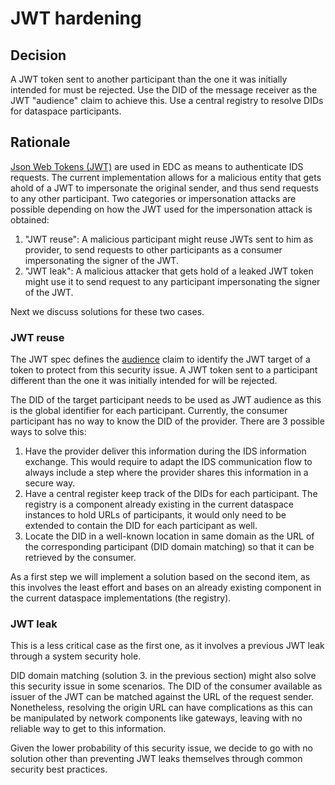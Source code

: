 # JWT hardening

## Decision

A JWT token sent to another participant than the one it was initially intended for must be rejected. Use the DID of the message receiver as the JWT "audience" claim to achieve this. Use a central registry to resolve DIDs for dataspace participants. 

## Rationale

[Json Web Tokens (JWT)](https://datatracker.ietf.org/doc/html/rfc7519) are used in EDC as means to authenticate IDS requests. The current implementation allows for a malicious entity that gets ahold of a JWT to impersonate the original sender, and thus send requests to any other participant. Two categories or impersonation attacks are possible depending on how the JWT used for the impersonation attack is obtained:

1. "JWT reuse": A malicious participant might reuse JWTs sent to him as provider, to send requests to other participants as a consumer impersonating the signer of the JWT.
2. "JWT leak": A malicious attacker that gets hold of a leaked JWT token might use it to send request to any participant impersonating the signer of the JWT.
 
Next we discuss solutions for these two cases.

### JWT reuse

The JWT spec defines the [audience](https://datatracker.ietf.org/doc/html/rfc7519#section-4.1.3) claim to identify the JWT target of a token to protect from this security issue. A JWT token sent to a participant different than the one it was initially intended for will be rejected.

The DID of the target participant needs to be used as JWT audience as this is the global identifier for each participant. Currently, the consumer participant has no way to know the DID of the provider. There are 3 possible ways to solve this:

1. Have the provider deliver this information during the IDS information exchange. This would require to adapt the IDS communication flow to always include a step where the provider shares this information in a secure way.
2. Have a central register keep track of the DIDs for each participant. The registry is a component already existing in the current dataspace instances to hold URLs of participants, it would only need to be extended to contain the DID for each participant as well.
3. Locate the DID in a well-known location in same domain as the URL of the corresponding participant (DID domain matching) so that it can be retrieved by the consumer.

As a first step we will implement a solution based on the second item, as this involves the least effort and bases on an already existing component in the current dataspace implementations (the registry).

### JWT leak

This is a less critical case as the first one, as it involves a previous JWT leak through a system security hole.

DID domain matching (solution 3. in the previous section) might also solve this security issue in some scenarios. The DID of the consumer available as issuer of the JWT can be matched against the URL of the request sender. Nonetheless, resolving the origin URL can have complications as this can be manipulated by network components like gateways, leaving with no reliable way to get to this information.

Given the lower probability of this security issue, we decide to go with no solution other than preventing JWT leaks themselves through common security best practices. 